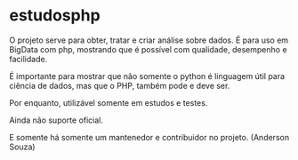 # estudosphp
O projeto serve para obter, tratar e criar análise sobre dados.
É para uso em BigData com php, mostrando que é possível com qualidade, desempenho e facilidade.


É importante para mostrar que não somente o python
é linguagem útil para ciência de dados, mas que o PHP,
também pode e deve ser.

Por enquanto, utilizável somente em estudos e testes.

Ainda não suporte oficial.

E somente há somente um mantenedor e contribuidor no projeto.
(Anderson Souza)
